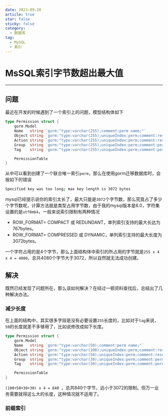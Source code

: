 ```yaml
---
date: 2023-09-20
article: true
star: false
sticky: false
category:
  - 数据库
tag:
  - MySQL
  - 索引
---
```


# MsSQL索引字节数超出最大值

<!-- more -->
---

## 问题

最近在开发的时候遇到了一个索引上的问题，模型结构体如下

```go
type Permission struct {
	gorm.Model
	Name   string `gorm:"type:varchar(255);comment:perm name;"`
	Object string `gorm:"type:varchar(255);uniqueIndex:perm;comment:resource will be accessed;"`
	Action string `gorm:"type:varchar(255);uniqueIndex:perm;comment:resource action;"`
	Group  string `gorm:"type:varchar(255);uniqueIndex:perm;comment:permission group;"`
	Tag    string `gorm:"type:varchar(255);uniqueIndex:perm;comment:perm's tag,define type of perm;"`

	PermissionTable
}

```

从中可以看到创建了一个联合唯一索引`perm`，那么在使用gorm迁移数据库时，会报如下的错误

```bash
Specified key was too long; max key length is 3072 bytes
```

mysql已经提示说你的索引太长了，最大只能是`3072`个字节数，那么究竟占了多少个字节数呢，计算方法就是类型占用字节数，由于我的mysql版本是8.0，字符集设置的是`utf8mb4`，一般来说索引限制有两种情况

- ROW_FORMAT= COMPACT 或 REDUNDANT，单列索引支持的最大长达为767bytes。
- ROW_FORMAT= COMPRESSED 或 DYNAMIC，单列索引支持的最大长度为3072bytes。

一个字符占用的是4个字节，那么上面结构体中索引的所占用的字节就是`255 x 4 x 4 = 4080`，总共4080个字节大于3072，所以自然就无法成功创建。



## 解决

既然已经发现了问题所在，那么该如何解决？在经过一顿资料查找后，总结出了几种解决办法。

### 减少长度

在上面的结构中，其实很多字段是没有必要设置`255`长度的，比如对于`tag`来说，`50`的长度就差不多够用了，比如说修改成如下长度。

```go
type Permission struct {
	gorm.Model
	Name   string `gorm:"type:varchar(50);comment:perm name;"`
	Object string `gorm:"type:varchar(100);uniqueIndex:perm;comment:resource will be accessed;"`
	Action string `gorm:"type:varchar(50);uniqueIndex:perm;comment:resource action;"`
	Group  string `gorm:"type:varchar(30);uniqueIndex:perm;comment:permission group;"`
	Tag    string `gorm:"type:varchar(30);uniqueIndex:perm;comment:perm's tag,define type of perm;"`

	PermissionTable
}
```

`(100+50+30+30) x 4 = 840 `，总共840个字节，远小于3072的限制。但万一业务需要就得这么大的长度，这种情况就不适用了。

### 前缀索引
